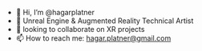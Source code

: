 - 👋 Hi, I’m @hagarplatner
- 💞️ Unreal Engine & Augmented Reality Technical Artist
- 👀 looking to collaborate on XR projects
- 📫 How to reach me: hagar.platner@gmail.com

<!---
hagarplatner/hagarplatner is a ✨ special ✨ repository because its `README.md` (this file) appears on your GitHub profile.
You can click the Preview link to take a look at your changes.
--->
